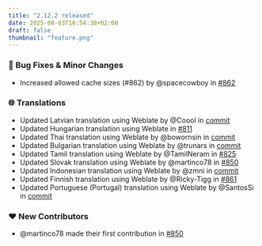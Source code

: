 ```yaml
---
title: "2.12.2 released"
date: 2025-08-03T16:54:38+02:00
draft: false
thumbnail: "feature.png"
---
```



### 🐛 Bug Fixes & Minor Changes
- Increased allowed cache sizes (#862) by @spacecowboy in [#862](https://github.com/spacecowboy/feeder/pull/862) 

### 🌐 Translations
- Updated Latvian translation using Weblate by @Coool in [commit](https://github.com/spacecowboy/feeder/commit/4281a146e2cc3228b188a9339144e4cb87c284f1)
- Updated Hungarian translation using Weblate in [#811](https://github.com/spacecowboy/feeder/pull/811) 
- Updated Thai translation using Weblate by @bowornsin in [commit](https://github.com/spacecowboy/feeder/commit/5f4cb2734917c860c817436cc42a36970aa200f8)
- Updated Bulgarian translation using Weblate by @trunars in [commit](https://github.com/spacecowboy/feeder/commit/b4c0d966abb9b05bd7f372312fe42bbab7ffff82)
- Updated Tamil translation using Weblate by @TamilNeram in [#825](https://github.com/spacecowboy/feeder/pull/825) 
- Updated Slovak translation using Weblate by @martinco78 in [#850](https://github.com/spacecowboy/feeder/pull/850) 
- Updated Indonesian translation using Weblate by @zmni in [commit](https://github.com/spacecowboy/feeder/commit/501b1e92303f9217822e447175ac6de5e0395595)
- Updated Finnish translation using Weblate by @Ricky-Tigg in [#861](https://github.com/spacecowboy/feeder/pull/861) 
- Updated Portuguese (Portugal) translation using Weblate by @SantosSi in [commit](https://github.com/spacecowboy/feeder/commit/0b63187eb6bcdf0c17d54a52813a918b57cc72b1)

### ❤️  New Contributors
* @martinco78 made their first contribution in [#850](https://github.com/spacecowboy/feeder/pull/850)

